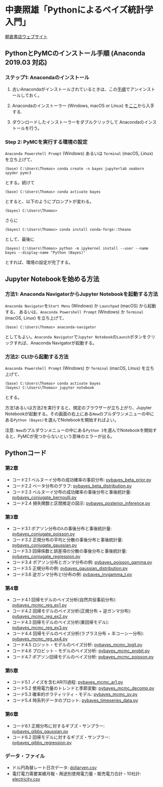 # 中妻照雄「Pythonによるベイズ統計学入門」

[朝倉書店ウェブサイト](https://www.asakura.co.jp/books/isbn/978-4-254-12898-7/ "朝倉書店ウェブサイト")

## PythonとPyMCのインストール手順 (Anaconda 2019.03 対応)

### ステップ1: Anacondaのインストール

1. 古いAnacondaがインストールされているときは、この[手順](https://docs.anaconda.com/anaconda/install/uninstall/)でアンインストールしておく。

2. Anacondaのインストーラー (Windows, macOS or Linux) を[ここ](https://www.anaconda.com/distribution/)から入手する.

3. ダウンロードしたインストーラーをダブルクリックして Anacondaのインストールを行う。

### Step 2: PyMCを実行する環境の設定

`Anaconda Powershell Prompt` (Windows) あるいは `Terminal` (macOS, Linux) を立ち上げて、

```IPython
(base) C:\Users\Thomas> conda create -n bayes jupyterlab seaborn spyder pymc3
```

とする。続けて

```IPython
(base) C:\Users\Thomas> conda activate bayes
```

とすると、以下のようにプロンプトが変わる。

```IPython
(bayes) C:\Users\Thomas>
```

さらに

```IPython
(bayes) C:\Users\Thomas> conda install conda-forge::theano
```

として、最後に

```IPython
(bayes) C:\Users\Thomas> python -m ipykernel install --user --name bayes --display-name "Python (Bayes)"
```

とすれば、環境の設定が完了する。

## Jupyter Notebookを始める方法

### 方法1: Anaconda NavigatorからJupyter Notebookを起動する方法

`Anaconda Navigator`を`Start Menu` (Windows) か `Launchpad` (macOS) から起動する。 あるいは、`Anaconda Powershell Prompt` (Windows) か `Terminal` (macOS, Linux) を立ち上げて、

```IPython
(base) C:\Users\Thomas> anaconda-navigator
```

としてもよい。`Anaconda Navigator`で`Jupyter Notebook`の`Launch`ボタンをクリックすれば、Anaconda Navigatorが起動する。

### 方法2: CLIから起動する方法

`Anaconda Powershell Prompt` (Windows) か `Terminal` (macOS, Linux) を立ち上げて、

```IPython
(base) C:\Users\Thomas> conda activate bayes
(bayes) C:\Users\Thomas> jupyter notebook
```

とする。

方法1あるいは方法2を実行すると、規定のブラウザーが立ち上がり、Jupyter Notebookが起動する。その画面の右上にある`New`のプルダウンメニューの中にある`Python (Bayes)`を選んでNotebookを開始すればよい。

注意: `New`のプルダウンメニューの中にある`Python 3`を選んでNotebookを開始すると、PyMCが見つからないという意味のエラーが出る。

## Pythonコード

### 第2章

+ コード2.1 ベルヌーイ分布の成功確率の事前分布: [pybayes\_beta\_prior.py](pybayes_beta_prior.py)
+ コード2.2 ベータ分布のグラフ: [pybayes\_beta\_distribution.py](pybayes_beta_distribution.py)
+ コード2.3 ベルヌーイ分布の成功確率の事後分布と事後統計量: [pybayes\_conjugate\_bernoulli.py](pybayes_conjugate_bernoulli.py)
+ コード2.4 損失関数と区間推定の図示: [pybayes\_posterior\_inference.py](pybayes_posterior_inference.py)

### 第3章

+ コード3.1 ポアソン分布の&lambda;の事後分布と事後統計量: [pybayes\_conjugate\_poisson.py](pybayes_conjugate_poisson.py)
+ コード3.2 正規分布の平均と分散の事後分布と事後統計量: [pybayes\_conjugate\_gaussian.py](pybayes_conjugate_gaussian.py)
+ コード3.3 回帰係数と誤差項の分散の事後分布と事後統計量: [pybayes\_conjugate\_regression.py](pybayes_conjugate_regression.py)
+ コード3.4 ポアソン分布とガンマ分布の例: [pybayes\_poisson\_gamma.py](pybayes_poisson_gamma.py)
+ コード3.5 正規分布の例: [pybayes\_gaussian\_distribution.py](pybayes_gaussian_distribution.py)
+ コード3.6 逆ガンマ分布とt分布の例: [pybayes\_invgamma\_t.py](pybayes_invgamma_t.py)

### 第4章

+ コード4.1 回帰モデルのベイズ分析(自然共役事前分布): [pybayes\_mcmc\_reg\_ex1.py](pybayes_mcmc_reg_ex1.py)
+ コード4.2 回帰モデルのベイズ分析(正規分布 + 逆ガンマ分布): [pybayes\_mcmc\_reg\_ex2.py](pybayes_mcmc_reg_ex2.py)
+ コード4.3 回帰モデルのベイズ分析(重回帰モデル): [pybayes\_mcmc\_reg\_ex3.py](pybayes_mcmc_reg_ex3.py)
+ コード4.4 回帰モデルのベイズ分析(ラプラス分布 + 半コーシー分布): [pybayes\_mcmc\_reg\_ex4.py](pybayes_mcmc_reg_ex4.py)
+ コード4.5 ロジット・モデルのベイズ分析: [pybayes\_mcmc\_logit.py](pybayes_mcmc_logit.py)
+ コード4.6 プロビット・モデルのベイズ分析: [pybayes\_mcmc\_probit.py](pybayes_mcmc_probit.py)
+ コード4.7 ポアソン回帰モデルのベイズ分析: [pybayes\_mcmc\_poisson.py](pybayes_mcmc_poisson.py)

### 第5章

+ コード5.1 ノイズを含むAR(1)過程: [pybayes\_mcmc\_ar1.py](pybayes_mcmc_ar1.py)
+ コード5.2 使用電力量のトレンドと季節変動: [pybayes\_mcmc\_decomp.py](pybayes_mcmc_decomp.py)
+ コード5.3 確率的ボラティリティ・モデル: [pybayes\_mcmc\_sv.py](pybayes_mcmc_sv.py)
+ コード5.4 時系列データのプロット: [pybayes\_timeseries\_data.py](pybayes_timeseries_data.py)

### 第6章

+ コード6.1 正規分布に対するギブズ・サンプラー: [pybayes\_gibbs\_gaussian.py](pybayes_gibbs_gaussian.py)
+ コード6.2 回帰モデルに対するギブズ・サンプラー: [pybayes\_gibbs\_regression.py](pybayes_gibbs_regression.py)

### データ・ファイル

+ ドル円為替レート日次データ: [dollaryen.csv](dollaryen.csv)
+ 電灯電力需要実績月報・用途別使用電力量・販売電力合計・10社計: [electricity.csv](electricity.csv)
